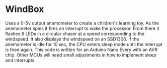 # WindBox
Uses a 0-5v output anemometer to create a children's learning toy. As the anemometer spins it fires an interrupt to wake the processor. From there it flashes 6 LEDs in a circular chaser at a speed corresponding to the windspeed. It also displays the windspeed on an SSD1306. If the anemometer is idle for 10 sec, the CPU enters sleep mode until the interrupt is fired again.
This code is written for an Arduino Nano Every with an AVR chip. Other MCUs will need small adjustments in how to implement sleep and interrupts.
